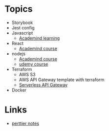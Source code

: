 




# Topics
- Storybook
- Jest config
- Javascript
  - [Academind learning](https://www.udemy.com/course/javascript-the-complete-guide-2020-beginner-advanced/learn/lecture/16013838)
- React 
  - [Academind course](https://www.udemy.com/course/react-the-complete-guide-incl-redux/learn/lecture/8211868)
- nodejs 
  - [Academind course](https://www.udemy.com/course/nodejs-the-complete-guide/learn/lecture/11561886)
  - [udemy course](https://www.udemy.com/course/understand-nodejs/learn/lecture/3452978)
- Terraform
  - AWS S3 
  - AWS API Gateway template with terraform
  - [Serverless API Gateway](https://www.udemy.com/course/aws-serverless-a-complete-introduction/learn/lecture/7275236)
- Docker





# Links
- [perttier notes](https://khalilstemmler.com/blogs/tooling/prettier/)